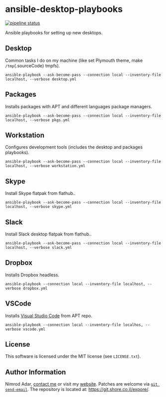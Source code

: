 # ansible-desktop-playbooks

[![pipeline status](https://git.shore.co.il/ansible/ansible-desktop-playbooks/badges/master/pipeline.svg)](https://git.shore.co.il/ansible/ansible-desktop-playbooks/-/commits/master)

Ansible playbooks for setting up new desktops.

## Desktop

Common tasks I do on my machine (like set Plymouth theme, make
`/tmp`{.sourceCode} tmpfs).

```
ansible-playbook --ask-become-pass --connection local --inventory-file localhost, --verbose desktop.yml
```

## Packages

Installs packages with APT and different languages package managers.

```
ansible-playbook --ask-become-pass --connection local --inventory-file localhost, --verbose pkgs.yml
```

## Workstation

Configures development tools (includes the desktop and packages
playbooks).

```
ansible-playbook --ask-become-pass --connection local --inventory-file localhost, --verbose workstation.yml
```

## Skype

Install Skype flatpak from flathub..

```
ansible-playbook --ask-become-pass --connection local --inventory-file localhost, --verbose skype.yml
```

## Slack

Install Slack desktop flatpak from flathub..

```
ansible-playbook --ask-become-pass --connection local --inventory-file localhost, --verbose slack.yml
```

## Dropbox

Installs Dropbox headless.

```
ansible-playbook --connection local --inventory-file localhost, --verbose dropbox.yml
```

## VSCode

Installs [Visual Studio Code](https://code.visualstudio.com/) from APT
repo.

```
ansible-playbook --connection local --inventory-file localhos, --verbose vscode.yml
```

## License

This software is licensed under the MIT license (see `LICENSE.txt`).

## Author Information

Nimrod Adar, [contact me](mailto:nimrod@shore.co.il) or visit my
[website](https://www.shore.co.il/). Patches are welcome via
[`git send-email`](http://git-scm.com/book/en/v2/Git-Commands-Email). The repository
is located at: <https://git.shore.co.il/expore/>.

